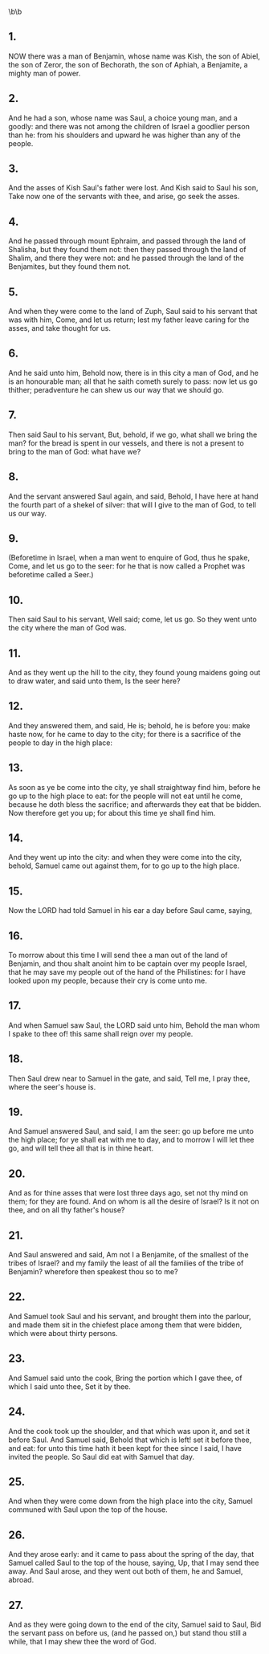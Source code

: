 \b\b
## 1.
NOW there was a man of Benjamin, whose name was Kish, the son of Abiel, the son of Zeror, the son of Bechorath, the son of Aphiah, a Benjamite, a mighty man of power.
## 2.
And he had a son, whose name was Saul, a choice young man, and a goodly: and there was not among the children of Israel a goodlier person than he: from his shoulders and upward he was higher than any of the people.
## 3.
And the asses of Kish Saul's father were lost.  And Kish said to Saul his son, Take now one of the servants with thee, and arise, go seek the asses.
## 4.
And he passed through mount Ephraim, and passed through the land of Shalisha, but they found them not: then they passed through the land of Shalim, and there they were not: and he passed through the land of the Benjamites, but they found them not.
## 5.
And when they were come to the land of Zuph, Saul said to his servant that was with him, Come, and let us return; lest my father leave caring for the asses, and take thought for us.
## 6.
And he said unto him, Behold now, there is in this city a man of God, and he is an honourable man; all that he saith cometh surely to pass: now let us go thither; peradventure he can shew us our way that we should go.
## 7.
Then said Saul to his servant, But, behold, if we go, what shall we bring the man?  for the bread is spent in our vessels, and there is not a present to bring to the man of God: what have we?
## 8.
And the servant answered Saul again, and said, Behold, I have here at hand the fourth part of a shekel of silver: that will I give to the man of God, to tell us our way.
## 9.
(Beforetime in Israel, when a man went to enquire of God, thus he spake, Come, and let us go to the seer: for he that is now called a Prophet was beforetime called a Seer.)
## 10.
Then said Saul to his servant, Well said; come, let us go.  So they went unto the city where the man of God was.
## 11.
And as they went up the hill to the city, they found young maidens going out to draw water, and said unto them, Is the seer here?
## 12.
And they answered them, and said, He is; behold, he is before you: make haste now, for he came to day to the city; for there is a sacrifice of the people to day in the high place:
## 13.
As soon as ye be come into the city, ye shall straightway find him, before he go up to the high place to eat: for the people will not eat until he come, because he doth bless the sacrifice; and afterwards they eat that be bidden.  Now therefore get you up; for about this time ye shall find him.
## 14.
And they went up into the city: and when they were come into the city, behold, Samuel came out against them, for to go up to the high place.
## 15.
Now the LORD had told Samuel in his ear a day before Saul came, saying,
## 16.
To morrow about this time I will send thee a man out of the land of Benjamin, and thou shalt anoint him to be captain over my people Israel, that he may save my people out of the hand of the Philistines: for I have looked upon my people, because their cry is come unto me.
## 17.
And when Samuel saw Saul, the LORD said unto him, Behold the man whom I spake to thee of!  this same shall reign over my people.
## 18.
Then Saul drew near to Samuel in the gate, and said, Tell me, I pray thee, where the seer's house is.
## 19.
And Samuel answered Saul, and said, I am the seer: go up before me unto the high place; for ye shall eat with me to day, and to morrow I will let thee go, and will tell thee all that is in thine heart.
## 20.
And as for thine asses that were lost three days ago, set not thy mind on them; for they are found.  And on whom is all the desire of Israel?  Is it not on thee, and on all thy father's house?
## 21.
And Saul answered and said, Am not I a Benjamite, of the smallest of the tribes of Israel?  and my family the least of all the families of the tribe of Benjamin?  wherefore then speakest thou so to me?
## 22.
And Samuel took Saul and his servant, and brought them into the parlour, and made them sit in the chiefest place among them that were bidden, which were about thirty persons.
## 23.
And Samuel said unto the cook, Bring the portion which I gave thee, of which I said unto thee, Set it by thee.
## 24.
And the cook took up the shoulder, and that which was upon it, and set it before Saul.  And Samuel said, Behold that which is left!  set it before thee, and eat: for unto this time hath it been kept for thee since I said, I have invited the people.  So Saul did eat with Samuel that day.
## 25.
And when they were come down from the high place into the city, Samuel communed with Saul upon the top of the house.
## 26.
And they arose early: and it came to pass about the spring of the day, that Samuel called Saul to the top of the house, saying, Up, that I may send thee away.  And Saul arose, and they went out both of them, he and Samuel, abroad.
## 27.
And as they were going down to the end of the city, Samuel said to Saul, Bid the servant pass on before us, (and he passed on,) but stand thou still a while, that I may shew thee the word of God.
